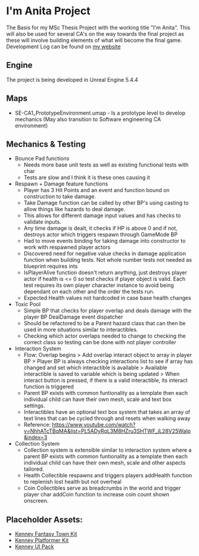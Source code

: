 # I'm Anita Project

The Basis for my MSc Thesis Project with the working title "I'm Anita". This will also be used for several CA's on the way towards the final project as these will involve building elements of what will become the final game. Development Log can be found on [my website](https://itsalank.com/blogs/msc-game-dev-final-project-log)

## Engine
The project is being developed in Unreal Engine 5.4.4

## Maps

- SE-CA1_PrototypeEnvironment.umap - Is a prototype level to develop mechanics (May also transition to Software engineering CA environment)

## Mechanics & Testing

- Bounce Pad functions
	- Needs more base unit tests as well as existing functional tests with char
	- Tests are slow and I think it is these ones causing it
- Respawn + Damage feature functions
	- Player has 3 Hit Points and an event and function bound on construction to take damage.
	- Take Damage function can be called by other BP's using casting to allow things like hazards to deal damage.
	- This allows for different damage input values and has checks to validate inputs.
	- Any time damage is dealt, it checks if HP is above 0 and if not, destroys actor which triggers respawn through GameMode BP
	- Had to move events binding for taking damage into constructor to work with respawned player actors
	- Discovered need for negative value checks in damage application function when building tests. Not whole number tests not needed as blueprint requires ints
	- IsPlayerAlive function doesn't return anything, just destroys player actor if health is <= 0 so test checks if player object is valid. Each test requires its own player character instance to avoid being dependant on each other and the order the tests run.
	- Expected Health values not hardcoded in case base health changes
- Toxic Pool
	- Simple BP that checks for player overlap and deals damage with the player BP DealDamage event dispatcher
	- Should be refactored to be a Parent hazard class that can then be used in more situations similar to interactibles.
	- Checking which actor overlaps needed to change to checking the correct class so testing can be done with not player controller
- Interaction System
	- Flow: Overlap begins > Add overlap interact object to array in player BP > Player BP is always checking interactions list to see if array has changed and set which interactible is available > Available interactible is saved to variable which is being updated > When interact button is pressed, if there is a valid interactible, its interact function is triggered
	- Parent BP exists with common funtionality as a template then each individual child can have their own mesh, scale and text box settings.
	- Interactibles have an optional text box system that takes an array of text lines that can be cycled through and resets when walking away
	- Reference: https://www.youtube.com/watch?v=NhhATcTBqMA&list=PL5ADyRqL3M8HZru3SHTWF_iL28V25WaIp&index=3
- Collection System
	- Collection system is extensible similar to interaction system where a parent BP exists with common funtionality as a template then each individual child can have their own mesh, scale and other aspects tailored.
	- Health Collectible respawns and triggers players addHealth function to replenish lost health but not overheal
	- Coin Collectibles serve as breadcrumbs in the world and trigger player char addCoin function to increase coin count shown onscreen.

## Placeholder Assets:
- [Kenney Fantasy Town Kit](https://kenney.nl/assets/fantasy-town-kit)
- [Kenney Platformer Kit](https://kenney.nl/assets/platformer-kit)
- [Kenney UI Pack](https://kenney.nl/assets/ui-pack-adventure)
